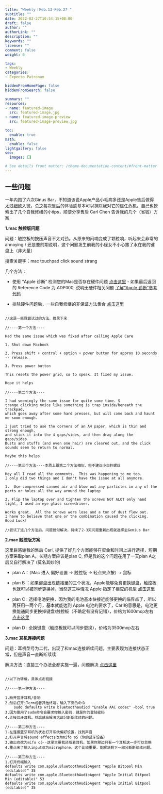 ```yaml
---
title: "Weekly｜Feb.13-Feb.27 "
subtitle: ""
date: 2022-02-27T10:54:15+08:00
draft: false
author: ""
authorLink: ""
description: ""
keywords: ""
license: ""
comment: false
weight: 0

tags:
- Weekly
categories:
- Expecto Patronum

hiddenFromHomePage: false
hiddenFromSearch: false

summary: ""
resources:
- name: featured-image
  src: featured-image.jpg
- name: featured-image-preview
  src: featured-image-preview.jpg

toc:
  enable: true
math:
  enable: false
lightgallery: false
seo:
  images: []

# See details front matter: /theme-documentation-content/#front-matter
---
```


## 一些问题

一年内跑了六次Ginus Bar，不知道该说Apple产品小毛病多还是Apple售后做得太过细致入微，总之每次售后的体验感基本可以抹除我对它的信任危机，自己也摸索出了几个自我修缮的小tips，顺便分享售后 Carl Chen 告诉我的几个（省钱）方案


**1.mac 触控版问题**

问题：触控板的按压声音不太对劲，从原来的闷响变成了颗粒响，听起来会非常的annoying / 还是要前期说明，这个问题发生前我的小侄女不小心撒了水在我的键盘上（非大量）

搜索关键字：mac touchpad click sound strang

几个方法：

- 使用 “Apple 诊断” 检测您的Mac是否存在硬件问题 [点击这里](https://support.apple.com/zh-cn/HT202731) - 如果最后返回的 Reference Code 为 ADP000, 说明无硬件相关问题 [了解“Apple 诊断”参考代码](https://support.apple.com/zh-cn/HT203747)

- 排除硬件问题后，一些自我修缮的非保证方法集合 [点击这里](https://discussions.apple.com/thread/7409623)

```

//这是一些我尝试过的方法，摘录下来

//----第一个方法----

Had the same issue which was fixed after calling Apple Care

1. Shut down Macbook

2. Press shift + control + option + power button for approx 10 seconds -- release.

3. Press power button 

This resets the power grid, so to speak. It fixed my issue.

Hope it helps

//----第二个方法----

I had seemingly the same issue for quite some time. S
trange clicking noice like something is trap inside/beneath the trackpad, 
which goes away after some hard presses, but will come back and haunt me soon enough.

I just tried to use the corners of an A4 paper, which is thin and strong enough, 
and stick it into the 4 gaps/sides, and then drag along the  gaps/sides. 
Dusts and stuffs (and even one hair) are cleared out, and the click sounds seem to return to normal.

Maybe this helps.

//----第三个方法----本质上跟第二个方法相似，但不建议小白拧螺丝

Hey all I read all the comments.  This was happening to me too.  
I only did two things and I don't have the issue at all anymore.  

1.  Use compressed canned air and blow out any particles in any of the ports or holes all the way around the laptop

2. Flip the laptop over and tighten the screws NOT ALOT only hand tight, I used an eye glass screwdriver.

Works great.  All the screws were lose and a ton of dust flew out.  
I have to believe that one or the combination caused the clicking.  Good Luck!

//尝试了这几个方法后，问题貌似解决，持续了2-3天问题重新出现就选择去Genius Bar

```

**2.mac 触控版方案**

这里巨感谢我的售后 Carl, 提供了好几个方案能够在资金和时间上进行选择，短期方案采取plan A，长期方案应该是plan C, 但是我的这个问题在用了一天plan A之后又自行解决了 (莫名其妙的)

- plan A：（Mac 进入 偏好设置 -> 触控版 -> 轻点来点按）+ 鼠标

- plan B ：如果键盘出现链接里的三个状况，Apple能够免费更换键盘，触控板也就可以被同步更换掉，当然这三种情况 Apple 指定了相应的机型 [点击这里](https://support.apple.com/zh-cn/keyboard-service-program-for-mac-notebooks)

- plan C : 选择电池更换，因为我的电池基本快接近能够更换的临界点了，所以再狂用一两个月，基本就能达到 Apple 电池的要求了，Carl的意思是，电池更换能通同步更换掉键盘/触控板（不确定有没有记错），价格为1600mop左右 [点击这里](https://www.apple.com.cn/batteries/service-and-recycling/)

- plan D : 全换键盘（触控板就可以同步更换），价格为3500mop左右

**3.mac 耳机连接问题**

问题：耳机型号为二代，出现了和mac连接断续问题，主要表现为连接状态正常，但是声音一直断断续续

解决方法：直接三个办法全都实施一遍，问题解决 [点击这里](https://juejin.cn/post/7026548304146071582)

```

//以下为转载，具体点击链接

//----第一种方法----

1.断开蓝牙耳机/音响
2.然后打开iTerm或者其他终端，输入下面的命令
	sudo defaults write bluetoothaudiod "Enable AAC codec" -bool true
3.因为使用了sudo命令会要求你输入密码，就是你的登陆密码
4.连接蓝牙耳机。然后就会解决大部分断断续续的问题。

//----第二种方法----
1.在连接蓝牙耳机的状态打开系统偏好设置，找到声音
2.打开声音将sound effects改为mifo o5（你的蓝牙设备）
3.输出也改为mifo o5--这里主要我还插着耳机，如果你那边只有一个耳机这一步可以忽略
4.重点来了输入input改为microphone。这个比较重要，能解决剩下一部分断断续续问题。

//----第三种方法----
1.打开终端输入
defaults write com.apple.BluetoothAudioAgent "Apple Bitpool Min (editable)" 35
defaults write com.apple.BluetoothAudioAgent "Apple Initial Bitpool Min (editable)" 53
defaults write com.apple.BluetoothAudioAgent "Apple Initial Bitpool (editable)" 35

```





